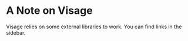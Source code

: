 # A Note on Visage

Visage relies on some external libraries to work. You can find links in the sidebar.